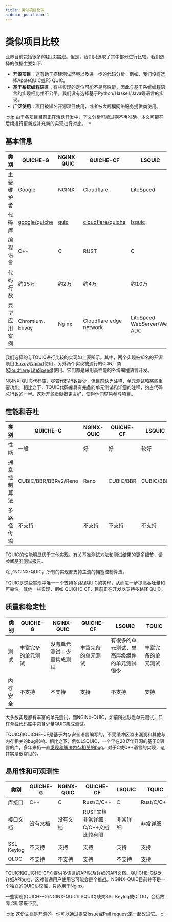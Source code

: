 ```yaml
---
title: 类似项目比较
sidebar_position: 1
---
```


# 类似项目比较

业界目前包括很多的[QUIC实现](https://github.com/quicwg/base-drafts/wiki/Implementations)。但是，我们只选取了其中部分进行比较。我们选择的依据主要如下:

- **开源项目**：这有助于搭建测试环境以及进一步的代码分析。例如，我们没有选择AppleQUIC或F5 QUIC。
- **基于系统编程语言**：有些实现的定位可能不是高性能，因此与基于系统编程语言的实现相比并不公平。我们没有选择基于Python/Haskell/Java等语言的实现。
- **广泛使用**：项目被知名开源项目使用，或者被大规模网络服务提供商使用。

:::tip
由于各项目目前正在活跃开发中，下文分析可能过期不再准确。本文可能在后续进行更新或补充新的实现进行对比。
:::


## 基本信息

| 类别 | QUICHE-G | NGINX-QUIC | QUICHE-CF | LSQUIC | TQUIC |
| ------------- | ---------- | ------ | ----- | ---- | ------------- |
| 主要维护者 | Google | NGINX | Cloudflare | LiteSpeed | TQUIC社区 |
| 代码库 | [google/quiche](https://github.com/google/quiche) | [quic](https://github.com/nginx/nginx/tree/master/src/event/quic) | [cloudflare/quiche](https://github.com/cloudflare/quiche) | [lsquic](https://github.com/litespeedtech/lsquic) | [tquic](https://github.com/tencent/tquic) |
| 编程语言 | C++ | C | RUST | C | RUST |
| 代码行数 | 约15万 | 约2万 | 约4万 | 约10万 | 约5万 |
| 典型应用案例 | Chromium、Envoy | Nginx | Cloudflare edge network | LiteSpeed WebServer/Web ADC | Tencent Cloud EdgeOne |

我们选择的与TQUIC进行比较的实现如上表所示。其中，两个实现被知名的开源项目([Envoy](https://www.envoyproxy.io/)/[Nginx](https://nginx.org/))使用，另外两个实现被流行的CDN厂商([Cloudflare](https://www.cloudflare.com/)/[LiteSpeed](https://www.litespeedtech.com/))使用。它们都是采用高性能的系统编程语言开发。

NGINX-QUIC代码库，尽管代码行数最少，但目前缺乏注释、单元测试和某些重要功能。相比之下，TQUIC代码库具有完备的单元测试和详细的注释，约占代码总行数的一半。这对开源贡献者更友好，使得他们容易参与项目。


## 性能和吞吐

| 类别 | QUICHE-G | NGINX-QUIC | QUICHE-CF | LSQUIC | TQUIC |
| ------------- | ---------- | ------ | ----- | ---- | ---- |
| 性能 | 一般 | 好 | 好 | 较好 | 最好 |
| 拥塞控制算法 | CUBIC/BBR/BBRv2/Reno | Reno | CUBIC/BBR | CUBIC/BBR | CUBIC/BBR/BBRv2 |
| 多路径传输 | 不支持 | 不支持 | 不支持 | 不支持 | 支持 |


TQUIC的性能明显优于其他实现。有关基准测试方法和测试结果的更多细节，请参阅[基准测试报告](benchmark.md)。

除了NGINX-QUIC，所有的实现都支持主流的拥塞控制算法。

TQUIC是这些实现中唯一一个支持多路径QUIC的实现，从而进一步提高吞吐量和可靠性。其他一些实现，例如 QUICHE-CF，目前正在开发以支持多路径 QUIC。


## 质量和稳定性

| 类别 | QUICHE-G | NGINX-QUIC | QUICHE-CF | LSQUIC | TQUIC |
| ------------- | ---------- | ------ | ----- | ---- | ---- |
| 测试 | 丰富完备的单元测试 | 没有单元测试；少量集成测试 | 丰富完备的单元测试 | 有很多的单元测试，单高层级组件的单元测试很少 | 丰富完备的单元测试 |
| 内存安全 | 不支持 | 不支持 | 支持 | 不支持 | 支持 |

大多数实现都有丰富的单元测试，而NGINX-QUIC，如前所述缺乏单元测试，只在[单独代码库](https://hg.nginx.org/nginx-tests/file/tip)中包含少量QUIC集成测试。

TQUIC和QUICHE-CF是基于内存安全语言编写的，不受缓冲区溢出漏洞和其他与内存相关的bug影响。相比之下，例如LSQUIC，一个早在2017年开源的基于C语言的库，多年来仍一直[发现和解决内存相关的bug](https://github.com/litespeedtech/lsquic/blob/master/CHANGELOG)。对于C或C++语言的实现，这其实是很常见的。


## 易用性和可观测性

| 类别 | QUICHE-G | NGINX-QUIC | QUICHE-CF | LSQUIC | TQUIC |
| ------------- | ---------- | ------ | ----- | ---- | ---- |
| 库接口 | C++ | C | Rust/C/C++ | C | Rust/C/C++ |
| 接口文档 | 没有文档 | 没有文档 | RUST文档非常详细；C/C++文档比较有限 | 非常详细 | 非常详细 |
| SSL Keylog | 不支持 | 支持 | 支持 | 支持 | 支持 |
| QLOG | 不支持 | 不支持 | 支持 | 不支持 | 支持 |

TQUIC和QUICHE-CF均提供多语言的API以及详细的API文档。QUICHE-G缺乏详细API文档，这对普通用户使用它可能会是个挑战。NGINX-QUIC目前并不是一个独立的QUIC协议库，只适用于Nginx。

一些实现(QUICHE-G/NGINX-QUIC/LSQUIC)缺失SSL Keylog或QLOG，会给故障诊断带来不变。


:::tip
这份文档是开源的。你可以通过提交Issue或Pull request来一起改进它。
:::

